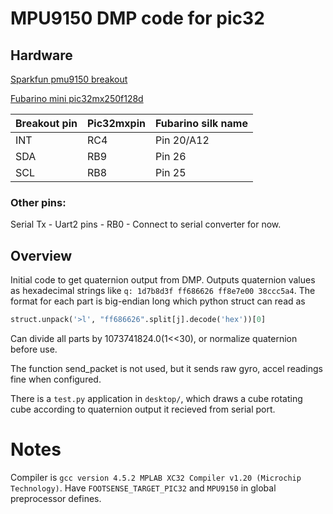 # MPU9150 DMP code for pic32

## Hardware

[Sparkfun pmu9150 breakout](https://www.sparkfun.com/products/11486)

[Fubarino mini pic32mx250f128d](http://fubarino.org/mini/)

|Breakout pin	|Pic32mxpin	|Fubarino silk name|
|---------------|---------------|------------------|
|INT  		|RC4  		|Pin 20/A12	   |
|SDA 		|RB9		|Pin 26		   |
|SCL 		|RB8		|Pin 25		   |

### Other pins:
Serial Tx - Uart2 pins - RB0 - Connect to serial converter for now.

## Overview
Initial code to get quaternion output from DMP. Outputs quaternion values 
as hexadecimal strings like `q: 1d7b8d3f ff686626 ff8e7e00 38ccc5a4`.
The format for each part is big-endian long which python struct can read as
```python
struct.unpack('>l', "ff686626".split[j].decode('hex'))[0]
```
Can divide all parts by 1073741824.0(1<<30), or normalize quaternion before use.

The function send_packet is not used, but it sends raw gyro, accel readings 
fine when configured.

There is a `test.py` application in `desktop/`, which draws a cube rotating 
cube according to quaternion output it recieved from serial port.

# Notes

Compiler is `gcc version 4.5.2 MPLAB XC32 Compiler v1.20 (Microchip Technology)`. Have 
`FOOTSENSE_TARGET_PIC32` and `MPU9150` in global preprocessor defines.